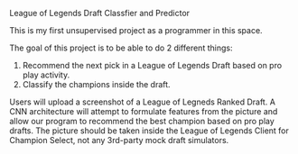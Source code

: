 League of Legends Draft Classfier and Predictor

This is my first unsupervised project as a programmer in this space. 

The goal of this project is to be able to do 2 different things:
1. Recommend the next pick in a League of Legends Draft based on pro play activity. 
2. Classify the champions inside the draft. 

Users will upload a screenshot of a League of Legneds Ranked Draft. A CNN architecture will attempt to formulate features from the picture and allow our program to recommend the best champion based on pro play drafts. The picture should be taken inside the League of Legends Client for Champion Select, not any 3rd-party mock draft simulators. 